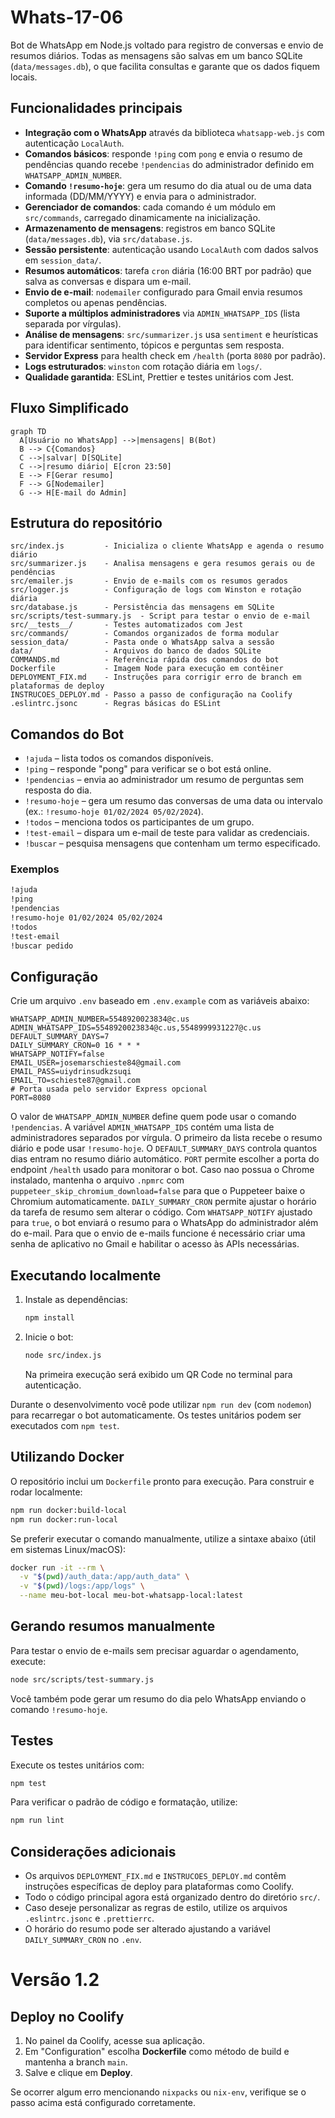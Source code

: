 # Whats-17-06

Bot de WhatsApp em Node.js voltado para registro de conversas e envio de resumos diários. Todas as mensagens são salvas em um banco SQLite (`data/messages.db`), o que facilita consultas e garante que os dados fiquem locais.

## Funcionalidades principais

- **Integração com o WhatsApp** através da biblioteca `whatsapp-web.js` com autenticação `LocalAuth`.
- **Comandos básicos**: responde `!ping` com `pong` e envia o resumo de pendências quando recebe `!pendencias` do administrador definido em `WHATSAPP_ADMIN_NUMBER`.
- **Comando `!resumo-hoje`**: gera um resumo do dia atual ou de uma data informada (DD/MM/YYYY) e envia para o administrador.
- **Gerenciador de comandos**: cada comando é um módulo em `src/commands`, carregado dinamicamente na inicialização.
- **Armazenamento de mensagens**: registros em banco SQLite (`data/messages.db`), via `src/database.js`.
- **Sessão persistente**: autenticação usando `LocalAuth` com dados salvos em `session_data/`.
- **Resumos automáticos**: tarefa `cron` diária (16:00 BRT por padrão) que salva as conversas e dispara um e-mail.
- **Envio de e-mail**: `nodemailer` configurado para Gmail envia resumos completos ou apenas pendências.
- **Suporte a múltiplos administradores** via `ADMIN_WHATSAPP_IDS` (lista separada por vírgulas).
- **Análise de mensagens**: `src/summarizer.js` usa `sentiment` e heurísticas para identificar sentimento, tópicos e perguntas sem resposta.
- **Servidor Express** para health check em `/health` (porta `8080` por padrão).
- **Logs estruturados**: `winston` com rotação diária em `logs/`.
- **Qualidade garantida**: ESLint, Prettier e testes unitários com Jest.
## Fluxo Simplificado

```mermaid
graph TD
  A[Usuário no WhatsApp] -->|mensagens| B(Bot)
  B --> C{Comandos}
  C -->|salvar| D[SQLite]
  C -->|resumo diário| E[cron 23:50]
  E --> F[Gerar resumo]
  F --> G[Nodemailer]
  G --> H[E-mail do Admin]
```


## Estrutura do repositório

```
src/index.js         - Inicializa o cliente WhatsApp e agenda o resumo diário
src/summarizer.js    - Analisa mensagens e gera resumos gerais ou de pendências
src/emailer.js       - Envio de e-mails com os resumos gerados
src/logger.js        - Configuração de logs com Winston e rotação diária
src/database.js      - Persistência das mensagens em SQLite
src/scripts/test-summary.js  - Script para testar o envio de e-mail
src/__tests__/       - Testes automatizados com Jest
src/commands/        - Comandos organizados de forma modular
session_data/        - Pasta onde o WhatsApp salva a sessão
data/                - Arquivos do banco de dados SQLite
COMMANDS.md          - Referência rápida dos comandos do bot
Dockerfile           - Imagem Node para execução em contêiner
DEPLOYMENT_FIX.md    - Instruções para corrigir erro de branch em plataformas de deploy
INSTRUCOES_DEPLOY.md - Passo a passo de configuração na Coolify
.eslintrc.jsonc      - Regras básicas do ESLint
```

## Comandos do Bot

- `!ajuda` – lista todos os comandos disponíveis.
- `!ping` – responde "pong" para verificar se o bot está online.
- `!pendencias` – envia ao administrador um resumo de perguntas sem resposta do dia.
- `!resumo-hoje` – gera um resumo das conversas de uma data ou intervalo (ex.: `!resumo-hoje 01/02/2024 05/02/2024`).
- `!todos` – menciona todos os participantes de um grupo.
- `!test-email` – dispara um e-mail de teste para validar as credenciais.
- `!buscar` – pesquisa mensagens que contenham um termo especificado.
### Exemplos
```bash
!ajuda
!ping
!pendencias
!resumo-hoje 01/02/2024 05/02/2024
!todos
!test-email
!buscar pedido
```

## Configuração

Crie um arquivo `.env` baseado em `.env.example` com as variáveis abaixo:

```
WHATSAPP_ADMIN_NUMBER=5548920023834@c.us
ADMIN_WHATSAPP_IDS=5548920023834@c.us,5548999931227@c.us
DEFAULT_SUMMARY_DAYS=7
DAILY_SUMMARY_CRON=0 16 * * *
WHATSAPP_NOTIFY=false
EMAIL_USER=josemarschieste84@gmail.com
EMAIL_PASS=uiydrinsudkzsuqi
EMAIL_TO=schieste87@gmail.com
# Porta usada pelo servidor Express opcional
PORT=8080
```
O valor de `WHATSAPP_ADMIN_NUMBER` define quem pode usar o comando `!pendencias`.
A variável `ADMIN_WHATSAPP_IDS` contém uma lista de administradores separados por vírgula. O primeiro da lista recebe o resumo diário e pode usar `!resumo-hoje`.
O `DEFAULT_SUMMARY_DAYS` controla quantos dias entram no resumo diário automático.
`PORT` permite escolher a porta do endpoint `/health` usado para monitorar o bot.
Caso nao possua o Chrome instalado, mantenha o arquivo `.npmrc` com `puppeteer_skip_chromium_download=false` para que o Puppeteer baixe o Chromium automaticamente.
`DAILY_SUMMARY_CRON` permite ajustar o horário da tarefa de resumo sem alterar o código.
Com `WHATSAPP_NOTIFY` ajustado para `true`, o bot enviará o resumo para o WhatsApp do administrador além do e-mail.
Para que o envio de e-mails funcione é necessário criar uma senha de aplicativo no Gmail e habilitar o acesso às APIs necessárias.

## Executando localmente

1. Instale as dependências:
   ```bash
   npm install
   ```
2. Inicie o bot:
   ```bash
   node src/index.js
   ```
   Na primeira execução será exibido um QR Code no terminal para autenticação.

Durante o desenvolvimento você pode utilizar `npm run dev` (com `nodemon`) para recarregar o bot automaticamente. Os testes unitários podem ser executados com `npm test`.

## Utilizando Docker

O repositório inclui um `Dockerfile` pronto para execução. Para construir e rodar localmente:

```bash
npm run docker:build-local
npm run docker:run-local
```
Se preferir executar o comando manualmente, utilize a sintaxe abaixo (útil em sistemas Linux/macOS):

```bash
docker run -it --rm \
  -v "$(pwd)/auth_data:/app/auth_data" \
  -v "$(pwd)/logs:/app/logs" \
  --name meu-bot-local meu-bot-whatsapp-local:latest
```

## Gerando resumos manualmente

Para testar o envio de e-mails sem precisar aguardar o agendamento, execute:

```bash
node src/scripts/test-summary.js
```
Você também pode gerar um resumo do dia pelo WhatsApp enviando o comando `!resumo-hoje`.

## Testes

Execute os testes unitários com:

```bash
npm test
```

Para verificar o padrão de código e formatação, utilize:

```bash
npm run lint
```

## Considerações adicionais

- Os arquivos `DEPLOYMENT_FIX.md` e `INSTRUCOES_DEPLOY.md` contêm instruções específicas de deploy para plataformas como Coolify.
- Todo o código principal agora está organizado dentro do diretório `src/`.
- Caso deseje personalizar as regras de estilo, utilize os arquivos `.eslintrc.jsonc` e `.prettierrc`.
- O horário do resumo pode ser alterado ajustando a variável `DAILY_SUMMARY_CRON` no `.env`.

# Versão 1.2

## Deploy no Coolify

1. No painel da Coolify, acesse sua aplicação.
2. Em "Configuration" escolha **Dockerfile** como método de build e mantenha a branch `main`.
3. Salve e clique em **Deploy**.

Se ocorrer algum erro mencionando `nixpacks` ou `nix-env`, verifique se o passo acima está configurado corretamente.
